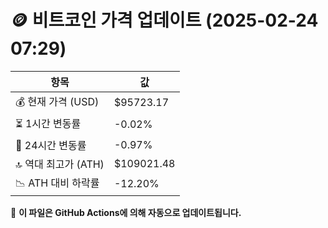 # 🪙 비트코인 가격 업데이트 (2025-02-24 07:29)

| 항목                | 값 |
|--------------------|----------------|
| 💰 현재 가격 (USD) | $95723.17 |
| ⏳ 1시간 변동률    | -0.02% |
| 📆 24시간 변동률   | -0.97% |
| 🔝 역대 최고가 (ATH) | $109021.48 |
| 📉 ATH 대비 하락률 | -12.20% |

🔄 **이 파일은 GitHub Actions에 의해 자동으로 업데이트됩니다.**
